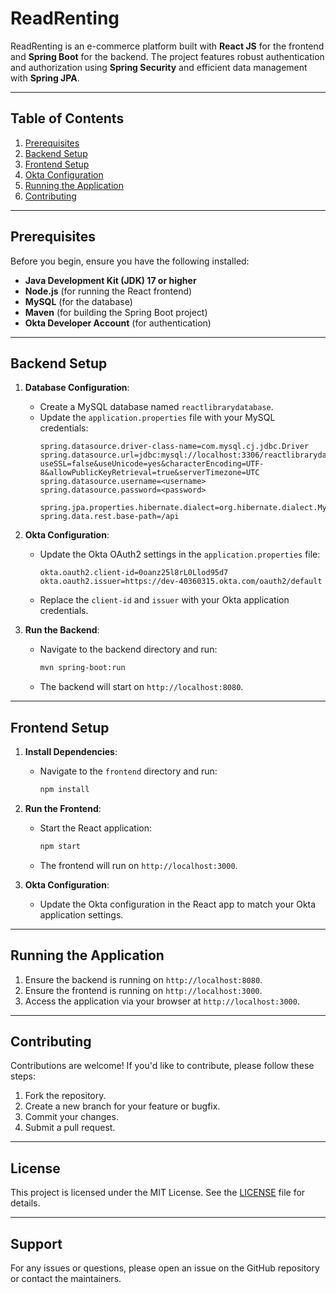 # ReadRenting

ReadRenting is an e-commerce platform built with **React JS** for the frontend and **Spring Boot** for the backend. The project features robust authentication and authorization using **Spring Security** and efficient data management with **Spring JPA**.

---

## Table of Contents
1. [Prerequisites](#prerequisites)
2. [Backend Setup](#backend-setup)
3. [Frontend Setup](#frontend-setup)
4. [Okta Configuration](#okta-configuration)
5. [Running the Application](#running-the-application)
6. [Contributing](#contributing)

---

## Prerequisites

Before you begin, ensure you have the following installed:
- **Java Development Kit (JDK) 17 or higher**
- **Node.js** (for running the React frontend)
- **MySQL** (for the database)
- **Maven** (for building the Spring Boot project)
- **Okta Developer Account** (for authentication)

---

## Backend Setup

1. **Database Configuration**:
   - Create a MySQL database named `reactlibrarydatabase`.
   - Update the `application.properties` file with your MySQL credentials:
     ```properties
     spring.datasource.driver-class-name=com.mysql.cj.jdbc.Driver
     spring.datasource.url=jdbc:mysql://localhost:3306/reactlibrarydatabase?useSSL=false&useUnicode=yes&characterEncoding=UTF-8&allowPublicKeyRetrieval=true&serverTimezone=UTC
     spring.datasource.username=<username>
     spring.datasource.password=<password>

     spring.jpa.properties.hibernate.dialect=org.hibernate.dialect.MySQL8Dialect
     spring.data.rest.base-path=/api
     ```

2. **Okta Configuration**:
   - Update the Okta OAuth2 settings in the `application.properties` file:
     ```properties
     okta.oauth2.client-id=0oanz25l8rL0Llod95d7
     okta.oauth2.issuer=https://dev-40360315.okta.com/oauth2/default
     ```
   - Replace the `client-id` and `issuer` with your Okta application credentials.

3. **Run the Backend**:
   - Navigate to the backend directory and run:
     ```bash
     mvn spring-boot:run
     ```
   - The backend will start on `http://localhost:8080`.

---

## Frontend Setup

1. **Install Dependencies**:
   - Navigate to the `frontend` directory and run:
     ```bash
     npm install
     ```

2. **Run the Frontend**:
   - Start the React application:
     ```bash
     npm start
     ```
   - The frontend will run on `http://localhost:3000`.

3. **Okta Configuration**:
   - Update the Okta configuration in the React app to match your Okta application settings.

---

## Running the Application

1. Ensure the backend is running on `http://localhost:8080`.
2. Ensure the frontend is running on `http://localhost:3000`.
3. Access the application via your browser at `http://localhost:3000`.

---

## Contributing

Contributions are welcome! If you'd like to contribute, please follow these steps:
1. Fork the repository.
2. Create a new branch for your feature or bugfix.
3. Commit your changes.
4. Submit a pull request.

---

## License

This project is licensed under the MIT License. See the [LICENSE](LICENSE) file for details.

---

## Support

For any issues or questions, please open an issue on the GitHub repository or contact the maintainers.
